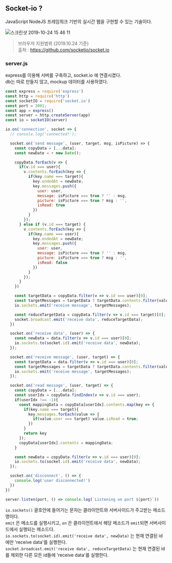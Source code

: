 ## Socket-io ?
JavaScript NodeJS 프레임워크 기반의 실시간 웹을 구현할 수 있는 기술이다.

<img alt="스크린샷 2019-10-24 15 46 11" src="https://user-images.githubusercontent.com/35126809/67460229-6c4b6e00-f675-11e9-8268-6e10a745e57c.png">

> 브라우저 지원범위 (2019.10.24 기준)  
> 출처 : https://github.com/socketio/socket.io

### server.js

express를 이용해 서버를 구축하고, socket.io 에 연결시켰다.  
db는 따로 만들지 않고, mockup 데이터를 사용하였다.

```js
const express = require('express')
const http = require('http')
const socketIO = require('socket.io')
const port = 3001;
const app = express()
const server = http.createServer(app)
const io = socketIO(server)

io.on('connection', socket => {
  // console.log('connected!');

  socket.on('send message', (user, target, msg, isPicture) => {
    const copyData = [...data];
    const newDate = + new Date();

    copyData.forEach(v => {
      if(v.id === user){
        v.contents.forEach(key => {
          if(key.name === target){
            key.endedAt = newDate;
            key.messages.push({
              user: user,
              message: isPicture === true ? '' : msg,
              picture: isPicture === true ? msg : '',
              isRead: true
            })
          }
        });
      } else if (v.id === target) {
        v.contents.forEach(key => {
          if(key.name === user){
            key.endedAt = newDate;
            key.messages.push({
              user: user,
              message: isPicture === true ? '' : msg,
              picture: isPicture === true ? msg : '',
              isRead: false
            })
          }
        });
      }
    })

    const targetData = copyData.filter(v => v.id === user)[0];
    const targetMessages = targetData ? targetData.contents.filter(value => value.name === target)[0].messages : [];
    io.sockets.emit('receive message', targetMessages);

    const reduceTargetData = copyData.filter(v => v.id === target)[0];
    socket.broadcast.emit('receive data', reduceTargetData);
  })

  socket.on('receive data', (user) => {
    const newData = data.filter(v => v.id === user)[0];
    io.sockets.to(socket.id).emit('receive data', newData);
  });

  socket.on('receive message', (user, target) => {
    const targetData = data.filter(v => v.id === user)[0];
    const targetMessages = targetData ? targetData.contents.filter(value => value.name === target)[0].messages : [];
    io.sockets.emit('receive message', targetMessages);
  });

  socket.on('read message', (user, target) => {
    const copyData = [...data];
    const userIdx = copyData.findIndex(v => v.id === user);
    if(userIdx !== -1){
      const mappingData = copyData[userIdx].contents.map(key => {
        if(key.name === target){
          key.messages.forEach(value => {
            if(value.user === target) value.isRead = true;
          }) 
        }
        return key
      });
      copyData[userIdx].contents = mappingData;
    }

    const newData = copyData.filter(v => v.id === user)[0];
    io.sockets.to(socket.id).emit('receive data', newData);
  });

  socket.on('disconnect', () => {
    console.log('user disconnected!')
  })
})

server.listen(port, () => console.log(`Listening on port ${port}`))
```

`io.sockets()` 괄호안에 들어가는 문자는 클라이언트와 서버사이드가 주고받는 메소드명이다.  
`emit` 은 메소드를 실행시키고, `on` 은 클라이언트에서 해당 메소드가 `emit`되면 서버사이드에서 실행되는 메소드다.  
`io.sockets.to(socket.id).emit('receive data', newData)` 는 현재 연결된 id에만 'receive data'를 실행한다.  
`socket.broadcast.emit('receive data', reduceTargetData)` 는 현재 연결된 id를 제외한 다른 모든 id들에 'receive data'를 실행한다.
